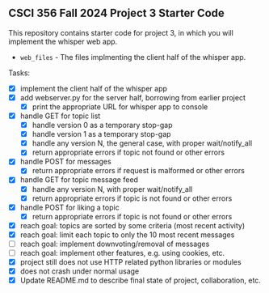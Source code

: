 CSCI 356 Fall 2024 Project 3 Starter Code
-----------------------------------------

This repository contains starter code for project 3, in which you will implement
the whisper web app. 

* `web_files` - The files implmenting the client half of the whisper app.

Tasks:

- [x] implement the client half of the whisper app
- [x] add webserver.py for the server half, borrowing from earlier project
   - [x] print the appropriate URL for whisper app to console
- [x] handle GET for topic list
   - [x] handle version 0 as a temporary stop-gap
   - [x] handle version 1 as a temporary stop-gap
   - [x] handle any version N, the general case, with proper wait/notify\_all
   - [x] return appropriate errors if topic not found or other errors
- [x] handle POST for messages
   - [x] return appropriate errors if request is malformed or other errors
- [x] handle GET for topic message feed
   - [x] handle any version N, with proper wait/notify\_all
   - [x] return appropriate errors if topic is not found or other errors
- [x] handle POST for liking a topic
   - [x] return appropriate errors if topic is not found or other errors
- [x] reach goal: topics are sorted by some criteria (most recent activity)
- [x] reach goal: limit each topic to only the 10 most recent messages
- [ ] reach goal: implement downvoting/removal of messages
- [ ] reach goal: implement other features, e.g. using cookies, etc.
- [x] project still does not use HTTP related python libraries or modules
- [x] does not crash under normal usage
- [x] Update README.md to describe final state of project, collaboration, etc.

